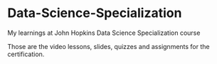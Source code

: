 # Data-Science-Specialization
My learnings at John Hopkins Data Science Specialization course

Those are the video lessons, slides, quizzes and assignments for the certification. 
